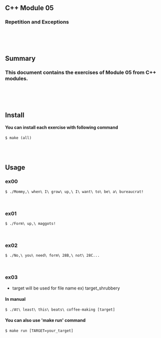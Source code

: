 ## C++ Module 05
### Repetition and Exceptions
<br/><br/><br/>

## Summary
### This document contains the exercises of Module 05 from C++ modules.
<br/><br/><br/>

## Install
#### You can install each exercise with following command
	$ make (all)
<br/><br/>

## Usage
### ex00
	$ ./Mommy,\ when\ I\ grow\ up,\ I\ want\ to\ be\ a\ bureaucrat!
<br/>

### ex01
	$ ./Form\ up,\ maggots!
<br/>

### ex02
	$ ./No,\ you\ need\ form\ 28B,\ not\ 28C...
<br/>

### ex03
* target will be used for file name
	ex) target_shrubbery
#### In manual
	$ ./At\ least\ this\ beats\ coffee-making [target]
#### You can also use 'make run' command
	$ make run [TARGET=your_target]

<br/>